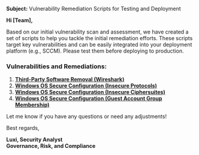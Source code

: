 **Subject:** Vulnerability Remediation Scripts for Testing and Deployment

**Hi [Team],**

Based on our initial vulnerability scan and assessment, we have created a set of scripts to help you tackle the initial remediation efforts. These scripts target key vulnerabilities and can be easily integrated into your deployment platform (e.g., SCCM). Please test them before deploying to production.

### Vulnerabilities and Remediations:
1. [**Third-Party Software Removal (Wireshark)**](https://github.com/thianuk/MISC/blob/main/Third-Party%20Software%20Removal%20(Wireshark))
2. [**Windows OS Secure Configuration (Insecure Protocols)**](https://github.com/joshmadakor1/lognpacific-public/blob/main/automation/toggle-protocols.ps1)
3. [**Windows OS Secure Configuration (Insecure Ciphersuites)**](https://github.com/joshmadakor1/lognpacific-public/blob/main/automation/toggle-cipher-suites.ps1)
4. [**Windows OS Secure Configuration (Guest Account Group Membership)**](https://github.com/joshmadakor1/lognpacific-public/blob/main/automation/toggle-guest-local-administrators.ps1)

Let me know if you have any questions or need any adjustments!

Best regards,

**Luxi, Security Analyst**<br/>
**Governance, Risk, and Compliance**
